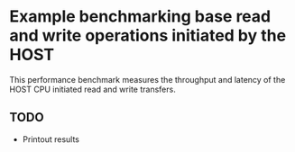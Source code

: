 # Example benchmarking base read and write operations initiated by the HOST

This performance benchmark measures the throughput and latency of the HOST CPU initiated read and write transfers. 

## TODO

* Printout results